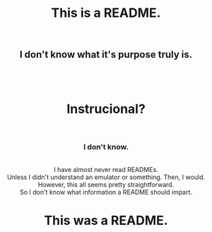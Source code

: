 <body align="center">
  <h1>This is a README.</h1></br>
<h2>I don't know what it's purpose truly is.<h2></br>
<h1>Instrucional?</h1></br>
<h3>I don't know.</h3></br>
I have almost never read READMEs.</br>
Unless I didn't understand an emulator or something. Then, I would.</br>
However, this all seems pretty straightforward.</br>
So I don't know what information a README should impart.</br>
<h1>This was a README.</h1>
</body>
